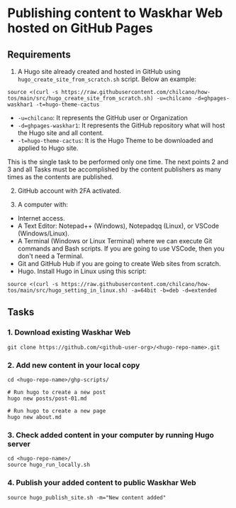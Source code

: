 # Publishing content to Waskhar Web hosted on GitHub Pages

## Requirements

1. A Hugo site already created and hosted in GitHub using `hugo_create_site_from_scratch.sh` script. Below an example:

```
source <(curl -s https://raw.githubusercontent.com/chilcano/how-tos/main/src/hugo_create_site_from_scratch.sh) -u=chilcano -d=ghpages-waskhar1 -t=hugo-theme-cactus
```

* `-u=chilcano`: It represents the GitHub user or Organization
* `-d=ghpages-waskhar1`: It represents the GitHub repository what will host the Hugo site and all content.
* `-t=hugo-theme-cactus`: It is the Hugo Theme to be downloaded and applied to Hugo site.

This is the single task to be performed only one time. The next points 2 and 3 and all Tasks must be accomplished by the content publishers as many times as the contents are published.

2. GitHub account with 2FA activated.

3. A computer with:

- Internet access.
- A Text Editor: Notepad++ (Windows), Notepadqq (Linux), or VSCode (Windows/Linux).
- A Terminal (Windows or Linux Terminal) where we can execute Git commands and Bash scripts. If you are going to use VSCode, then you don't need a Terminal.
- Git and GitHub Hub if you are going to create Web sites from scratch.
- Hugo. Install Hugo in Linux using this script:
```
source <(curl -s https://raw.githubusercontent.com/chilcano/how-tos/main/src/hugo_setting_in_linux.sh) -a=64bit -b=deb -d=extended
```

## Tasks


### 1. Download existing Waskhar Web

```
git clone https://github.com/<github-user-org>/<hugo-repo-name>.git
```

### 2. Add new content in your local copy

```
cd <hugo-repo-name>/ghp-scripts/

# Run hugo to create a new post
hugo new posts/post-01.md

# Run hugo to create a new page
hugo new about.md
```

### 3. Check added content in your computer by running Hugo server

```
cd <hugo-repo-name>/
source hugo_run_locally.sh
```

### 4. Publish your added content to public Waskhar Web

```
source hugo_publish_site.sh -m="New content added"
```


